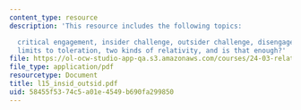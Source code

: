 ```yaml
---
content_type: resource
description: 'This resource includes the following topics:

  critical engagement, insider challenge, outsider challenge, disengage and tolerate,
  limits to toleration, two kinds of relativity, and is that enough?'
file: https://ol-ocw-studio-app-qa.s3.amazonaws.com/courses/24-03-relativism-reason-and-reality-spring-2005/58455f5374c5a01e4549b690fa299850_l15_insid_outsid.pdf
file_type: application/pdf
resourcetype: Document
title: l15_insid_outsid.pdf
uid: 58455f53-74c5-a01e-4549-b690fa299850
---
```

